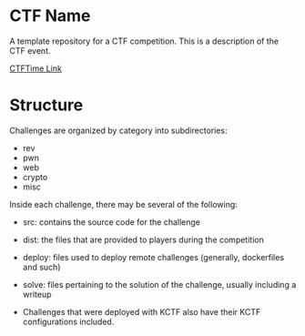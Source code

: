 # CTF Name

A template repository for a CTF competition. This is a description of the CTF event.

[CTFTime Link](https://ctftime.org/event/<this-ctfs-page>)

# Structure

Challenges are organized by category into subdirectories:

- rev
- pwn
- web
- crypto
- misc


Inside each challenge, there may be several of the following:

- src: contains the source code for the challenge
- dist: the files that are provided to players during the competition
- deploy: files used to deploy remote challenges (generally, dockerfiles and such)
- solve: files pertaining to the solution of the challenge, usually including a writeup

- Challenges that were deployed with KCTF also have their KCTF configurations included. 
